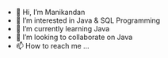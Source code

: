 - 👋 Hi, I’m Manikandan
- 👀 I’m interested in Java & SQL Programming
- 🌱 I’m currently learning Java
- 💞️ I’m looking to collaborate on Java 
- 📫 How to reach me ...

<!---
mani8842/mani8842 is a ✨ special ✨ repository because its `README.md` (this file) appears on your GitHub profile.
You can click the Preview link to take a look at your changes.
--->
